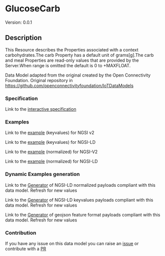 # GlucoseCarb
Version: 0.0.1

## Description 

This Resource describes the Properties associated with a context carbohydrates.The carb Property has a default unit of grams[g].The carb and meal Properties are read-only values that are provided by the Server.When range is omitted the default is 0 to +MAXFLOAT.

Data Model adapted from the original created by the Open Connectivity Foundation. Original repository in https://github.com/openconnectivityfoundation/IoTDataModels
### Specification

Link to the [interactive specification](https://swagger.lab.fiware.org/?url=https://smart-data-models.github.io/dataModel.OCF/GlucoseCarb/swagger.yaml)
### Examples

Link to the [example](https://smart-data-models.github.io/dataModel.OCF/GlucoseCarb/examples/example.json) (keyvalues) for NGSI v2

Link to the [example](https://smart-data-models.github.io/dataModel.OCF/GlucoseCarb/examples/example.jsonld) (keyvalues) for NGSI-LD

Link to the [example](https://smart-data-models.github.io/dataModel.OCF/GlucoseCarb/examples/example-normalized.json) (normalized) for NGSI-V2

Link to the [example](https://smart-data-models.github.io/dataModel.OCF/GlucoseCarb/examples/example-normalized.jsonld) (normalized) for NGSI-LD
### Dynamic Examples generation

Link to the [Generator](https://smartdatamodels.org/extra/ngsi-ld_generator.php?schemaUrl=https://raw.githubusercontent.com/smart-data-models/dataModel.OCF/master/GlucoseCarb/schema.json&email=info@smartdatamodels.org) of NGSI-LD normalized payloads compliant with this data model. Refresh for new values

Link to the [Generator](https://smartdatamodels.org/extra/ngsi-ld_generator_keyvalues.php?schemaUrl=https://raw.githubusercontent.com/smart-data-models/dataModel.OCF/master/GlucoseCarb/schema.json&email=info@smartdatamodels.org) of NGSI-LD keyvalues payloads compliant with this data model. Refresh for new values

Link to the [Generator](https://smartdatamodels.org/extra/geojson_features_generator.php?schemaUrl=https://raw.githubusercontent.com/smart-data-models/dataModel.OCF/master/GlucoseCarb/schema.json&email=info@smartdatamodels.org) of geojson feature format payloads compliant with this data model. Refresh for new values
### Contribution

 If you have any issue on this data model you can raise an [issue](https://github.com/smart-data-models/dataModel.OCF/issues)  or contribute with a [PR](https://github.com/smart-data-models/dataModel.OCF/pulls)
